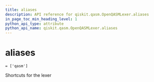 ```yaml
---
title: aliases
description: API reference for qiskit.qasm.OpenQASMLexer.aliases
in_page_toc_min_heading_level: 1
python_api_type: attribute
python_api_name: qiskit.qasm.OpenQASMLexer.aliases
---
```


# aliases

<span id="qiskit.qasm.OpenQASMLexer.aliases" />

`= ['qasm']`

Shortcuts for the lexer


